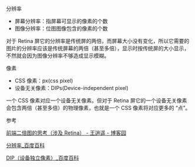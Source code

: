分辨率

-   屏幕分辨率：指屏幕可显示的像素的个数
-   图像分辨率：位图图像包含的像素的个数

对于 Retina 屏它的分辨率是传统屏的两倍，而屏幕大小没有变化，所以它需要的图片的分辨率应该是传统屏幕的两倍（甚至多倍），显示时按传统屏的大小显示，不然就会因为图像分辨率不够造成显示模糊。

像素

-   CSS 像素：px(css pixel)
-   设备无关像素：DIPs(Device-independent pixel)

一个 CSS 像素对应一个设备无关像素。但对于 Retina 屏它的一个设备无关像素会包含两倍（甚至多倍）的物理像素，也就是一个 CSS 像素将对应更多的 “点”。

参考

[前端二倍图的思考（涉及 Retina） - 王逍遥 - 博客园](https://www.cnblogs.com/wangxiaoyao77/p/5691607.html)

[分辨率\_百度百科](https://baike.baidu.com/item/%E5%88%86%E8%BE%A8%E7%8E%87)

[DIP（设备独立像素）\_百度百科](https://baike.baidu.com/item/DIP/443947)
